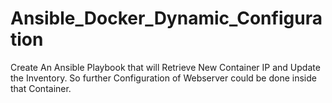 # Ansible_Docker_Dynamic_Configuration
Create An Ansible Playbook that will Retrieve New Container IP and Update the Inventory. So further Configuration of Webserver could be done inside that Container.
